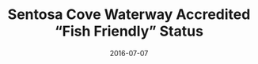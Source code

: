 ---
layout: post
title: Sentosa Cove Waterway Accredited “Fish Friendly” Status
date:   2016-07-07
file_url: /resources/news/files/20160706_SCRM_Media-Release_Sentosa_Cove_Waterway_Accredited_Fish_Friendly_Status.pdf
---